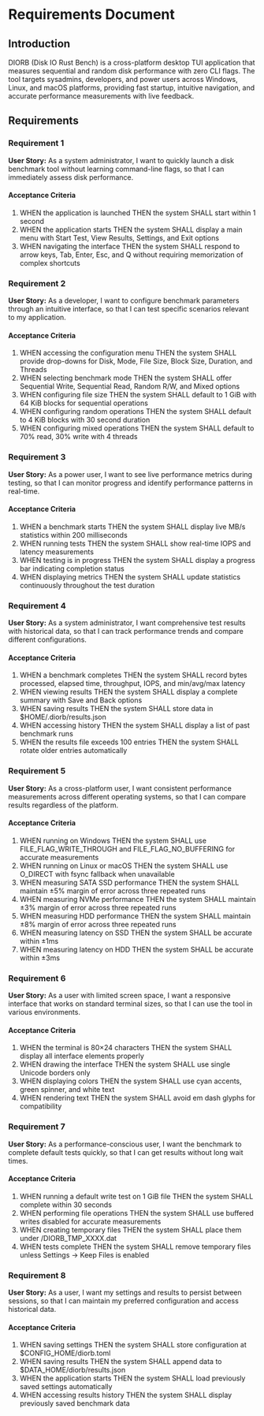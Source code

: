 # Requirements Document

## Introduction

DIORB (Disk IO Rust Bench) is a cross-platform desktop TUI application that measures sequential and random disk performance with zero CLI flags. The tool targets sysadmins, developers, and power users across Windows, Linux, and macOS platforms, providing fast startup, intuitive navigation, and accurate performance measurements with live feedback.

## Requirements

### Requirement 1

**User Story:** As a system administrator, I want to quickly launch a disk benchmark tool without learning command-line flags, so that I can immediately assess disk performance.

#### Acceptance Criteria

1. WHEN the application is launched THEN the system SHALL start within 1 second
2. WHEN the application starts THEN the system SHALL display a main menu with Start Test, View Results, Settings, and Exit options
3. WHEN navigating the interface THEN the system SHALL respond to arrow keys, Tab, Enter, Esc, and Q without requiring memorization of complex shortcuts

### Requirement 2

**User Story:** As a developer, I want to configure benchmark parameters through an intuitive interface, so that I can test specific scenarios relevant to my application.

#### Acceptance Criteria

1. WHEN accessing the configuration menu THEN the system SHALL provide drop-downs for Disk, Mode, File Size, Block Size, Duration, and Threads
2. WHEN selecting benchmark mode THEN the system SHALL offer Sequential Write, Sequential Read, Random R/W, and Mixed options
3. WHEN configuring file size THEN the system SHALL default to 1 GiB with 64 KiB blocks for sequential operations
4. WHEN configuring random operations THEN the system SHALL default to 4 KiB blocks with 30 second duration
5. WHEN configuring mixed operations THEN the system SHALL default to 70% read, 30% write with 4 threads

### Requirement 3

**User Story:** As a power user, I want to see live performance metrics during testing, so that I can monitor progress and identify performance patterns in real-time.

#### Acceptance Criteria

1. WHEN a benchmark starts THEN the system SHALL display live MB/s statistics within 200 milliseconds
2. WHEN running tests THEN the system SHALL show real-time IOPS and latency measurements
3. WHEN testing is in progress THEN the system SHALL display a progress bar indicating completion status
4. WHEN displaying metrics THEN the system SHALL update statistics continuously throughout the test duration

### Requirement 4

**User Story:** As a system administrator, I want comprehensive test results with historical data, so that I can track performance trends and compare different configurations.

#### Acceptance Criteria

1. WHEN a benchmark completes THEN the system SHALL record bytes processed, elapsed time, throughput, IOPS, and min/avg/max latency
2. WHEN viewing results THEN the system SHALL display a complete summary with Save and Back options
3. WHEN saving results THEN the system SHALL store data in $HOME/.diorb/results.json
4. WHEN accessing history THEN the system SHALL display a list of past benchmark runs
5. WHEN the results file exceeds 100 entries THEN the system SHALL rotate older entries automatically

### Requirement 5

**User Story:** As a cross-platform user, I want consistent performance measurements across different operating systems, so that I can compare results regardless of the platform.

#### Acceptance Criteria

1. WHEN running on Windows THEN the system SHALL use FILE_FLAG_WRITE_THROUGH and FILE_FLAG_NO_BUFFERING for accurate measurements
2. WHEN running on Linux or macOS THEN the system SHALL use O_DIRECT with fsync fallback when unavailable
3. WHEN measuring SATA SSD performance THEN the system SHALL maintain ±5% margin of error across three repeated runs
4. WHEN measuring NVMe performance THEN the system SHALL maintain ±3% margin of error across three repeated runs
5. WHEN measuring HDD performance THEN the system SHALL maintain ±8% margin of error across three repeated runs
6. WHEN measuring latency on SSD THEN the system SHALL be accurate within ±1ms
7. WHEN measuring latency on HDD THEN the system SHALL be accurate within ±3ms

### Requirement 6

**User Story:** As a user with limited screen space, I want a responsive interface that works on standard terminal sizes, so that I can use the tool in various environments.

#### Acceptance Criteria

1. WHEN the terminal is 80×24 characters THEN the system SHALL display all interface elements properly
2. WHEN drawing the interface THEN the system SHALL use single Unicode borders only
3. WHEN displaying colors THEN the system SHALL use cyan accents, green spinner, and white text
4. WHEN rendering text THEN the system SHALL avoid em dash glyphs for compatibility

### Requirement 7

**User Story:** As a performance-conscious user, I want the benchmark to complete default tests quickly, so that I can get results without long wait times.

#### Acceptance Criteria

1. WHEN running a default write test on 1 GiB file THEN the system SHALL complete within 30 seconds
2. WHEN performing file operations THEN the system SHALL use buffered writes disabled for accurate measurements
3. WHEN creating temporary files THEN the system SHALL place them under <target>/DIORB_TMP_XXXX.dat
4. WHEN tests complete THEN the system SHALL remove temporary files unless Settings → Keep Files is enabled

### Requirement 8

**User Story:** As a user, I want my settings and results to persist between sessions, so that I can maintain my preferred configuration and access historical data.

#### Acceptance Criteria

1. WHEN saving settings THEN the system SHALL store configuration at $CONFIG_HOME/diorb.toml
2. WHEN saving results THEN the system SHALL append data to $DATA_HOME/diorb/results.json
3. WHEN the application starts THEN the system SHALL load previously saved settings automatically
4. WHEN accessing results history THEN the system SHALL display previously saved benchmark data